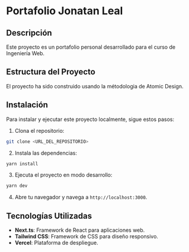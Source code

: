 # Portafolio Jonatan Leal

## Descripción

Este proyecto es un portafolio personal desarrollado para el curso de Ingeniería Web.

## Estructura del Proyecto

El proyecto ha sido construido usando la métodologia de Atomic Design.

## Instalación

Para instalar y ejecutar este proyecto localmente, sigue estos pasos:

1. Clona el repositorio:

```sh
git clone <URL_DEL_REPOSITORIO>
```

2. Instala las dependencias:

```sh
yarn install
```

3. Ejecuta el proyecto en modo desarrollo:

```sh
yarn dev
```

4. Abre tu navegador y navega a `http://localhost:3000`.

## Tecnologías Utilizadas

- **Next.ts**: Framework de React para aplicaciones web.
- **Tailwind CSS**: Framework de CSS para diseño responsivo.
- **Vercel**: Plataforma de despliegue.
